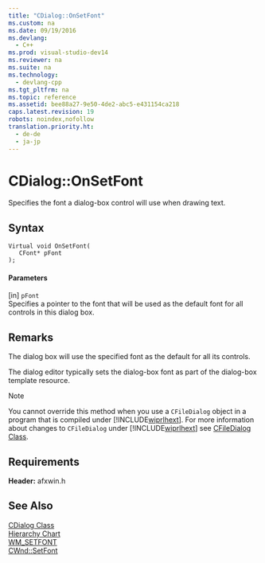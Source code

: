 ```yaml
---
title: "CDialog::OnSetFont"
ms.custom: na
ms.date: 09/19/2016
ms.devlang: 
  - C++
ms.prod: visual-studio-dev14
ms.reviewer: na
ms.suite: na
ms.technology: 
  - devlang-cpp
ms.tgt_pltfrm: na
ms.topic: reference
ms.assetid: bee88a27-9e50-4de2-abc5-e431154ca218
caps.latest.revision: 19
robots: noindex,nofollow
translation.priority.ht: 
  - de-de
  - ja-jp
---
```

# CDialog::OnSetFont
Specifies the font a dialog-box control will use when drawing text.  
  
## Syntax  
  
```  
Virtual void OnSetFont(  
   CFont* pFont   
);  
```  
  
#### Parameters  
 [in] `pFont`  
 Specifies a pointer to the font that will be used as the default font for all controls in this dialog box.  
  
## Remarks  
 The dialog box will use the specified font as the default for all its controls.  
  
 The dialog editor typically sets the dialog-box font as part of the dialog-box template resource.  
  
> [!NOTE]
>  You cannot override this method when you use a `CFileDialog` object in a program that is compiled under [!INCLUDE[wiprlhext](../vs140/includes/wiprlhext_md.md)]. For more information about changes to `CFileDialog` under [!INCLUDE[wiprlhext](../vs140/includes/wiprlhext_md.md)] see [CFileDialog Class](../vs140/CFileDialog-Class.md).  
  
## Requirements  
 **Header:** afxwin.h  
  
## See Also  
 [CDialog Class](../vs140/CDialog-Class.md)   
 [Hierarchy Chart](../vs140/Hierarchy-Chart.md)   
 [WM_SETFONT](http://msdn.microsoft.com/library/windows/desktop/ms632642)   
 [CWnd::SetFont](../vs140/CWnd--SetFont.md)